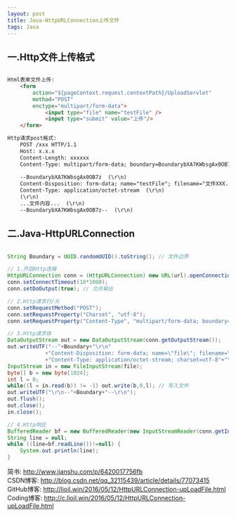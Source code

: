 ```yaml
---
layout: post
title: Java-HttpURLConnection上传文件
tags: Java
---
```

## 一.Http文件上传格式

```html

Html表单文件上传:
	<form 
		action="${pageContext.request.contextPath}/UploadServlet" 
		method="POST"
		enctype="multipart/form-data">				
			<input type="file" name="testFile" />
			<input type="submit" value="上传"/>
	</form>

Http请求post格式:
	POST /xxx HTTP/1.1
	Host: x.x.x
	Content-Length: xxxxxx
	Content-Type: multipart/form-data; boundary=BoundarybXA7KWbsgAx0OB7z
	
	--BoundarybXA7KWbsgAx0OB7z  (\r\n)
	Content-Disposition: form-data; name="testFile"; filename="文件XXX.zip"  (\r\n)
	Content-Type: application/octet-stream  (\r\n)
	(\r\n)
	...文件内容...  (\r\n)
	--BoundarybXA7KWbsgAx0OB7z--  (\r\n)

```

## 二.Java-HttpURLConnection

```java

String Boundary = UUID.randomUUID().toString(); // 文件边界

// 1.开启Http连接
HttpURLConnection conn = (HttpURLConnection) new URL(url).openConnection();
conn.setConnectTimeout(10*1000);
conn.setDoOutput(true); // 允许输出

// 2.Http请求行/头
conn.setRequestMethod("POST");
conn.setRequestProperty("Charset", "utf-8");
conn.setRequestProperty("Content-Type", "multipart/form-data; boundary="+Boundary);

// 3.Http请求体
DataOutputStream out = new DataOutputStream(conn.getOutputStream());
out.writeUTF("--"+Boundary+"\r\n"
			+"Content-Disposition: form-data; name=\"file\"; filename=\"filename\"\r\n"
			+"Content-Type: application/octet-stream; charset=utf-8"+"\r\n\r\n");
InputStream in = new FileInputStream(file);
byte[] b = new byte[1024];
int l = 0;
while((l = in.read(b)) != -1) out.write(b,0,l); // 写入文件
out.writeUTF("\r\n--"+Boundary+"--\r\n");
out.flush();
out.close();
in.close();

// 4.Http响应
BufferedReader bf = new BufferedReader(new InputStreamReader(conn.getInputStream(),"utf-8"));
String line = null;
while ((line=bf.readLine())!=null) {
	System.out.println(line);
}

```

简书: http://www.jianshu.com/p/6420017756fb   
CSDN博客: http://blog.csdn.net/qq_32115439/article/details/77073415   
GitHub博客: http://lioil.win/2016/05/12/HttpURLConnection-upLoadFile.html   
Coding博客: http://c.lioil.win/2016/05/12/HttpURLConnection-upLoadFile.html